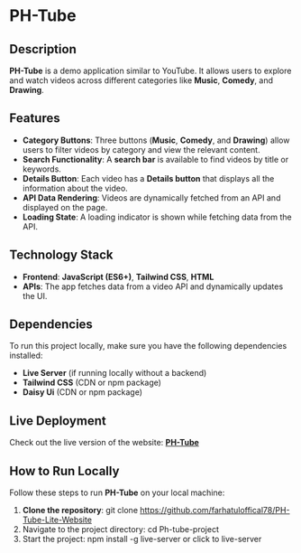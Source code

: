 # PH-Tube

## **Description**
**PH-Tube** is a demo application similar to YouTube. It allows users to explore and watch videos across different categories like **Music**, **Comedy**, and **Drawing**.

## **Features**
- **Category Buttons**: Three buttons (**Music**, **Comedy**, and **Drawing**) allow users to filter videos by category and view the relevant content.
- **Search Functionality**: A **search bar** is available to find videos by title or keywords.
- **Details Button**: Each video has a **Details button** that displays all the information about the video.
- **API Data Rendering**: Videos are dynamically fetched from an API and displayed on the page.
- **Loading State**: A loading indicator is shown while fetching data from the API.

## **Technology Stack**
- **Frontend**: **JavaScript (ES6+)**, **Tailwind CSS**, **HTML**
- **APIs**: The app fetches data from a video API and dynamically updates the UI.

## **Dependencies**
To run this project locally, make sure you have the following dependencies installed:

- **Live Server** (if running locally without a backend)
- **Tailwind CSS** (CDN or npm package)
- **Daisy Ui** (CDN or npm package)

## **Live Deployment**
Check out the live version of the website: [**PH-Tube**]( https://farhatuloffical78.github.io/PH-Tube-Lite-Website/)

## **How to Run Locally**
Follow these steps to run **PH-Tube** on your local machine:

1. **Clone the repository**:
   git clone https://github.com/farhatuloffical78/PH-Tube-Lite-Website 
2. Navigate to the project directory: cd Ph-tube-project
3. Start the project: npm install -g live-server or click to live-server
   

